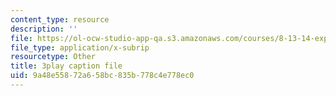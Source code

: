 ```yaml
---
content_type: resource
description: ''
file: https://ol-ocw-studio-app-qa.s3.amazonaws.com/courses/8-13-14-experimental-physics-i-ii-junior-lab-fall-2016-spring-2017/9a48e55872a658bc835b778c4e778ec0_zHcHGFvd7Vw.vtt
file_type: application/x-subrip
resourcetype: Other
title: 3play caption file
uid: 9a48e558-72a6-58bc-835b-778c4e778ec0
---
```

